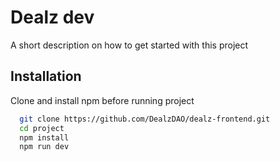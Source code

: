 
# Dealz dev

A short description on how to get started with this project

## Installation

Clone and install npm before running project
```bash
  git clone https://github.com/DealzDAO/dealz-frontend.git
  cd project
  npm install
  npm run dev
```
    